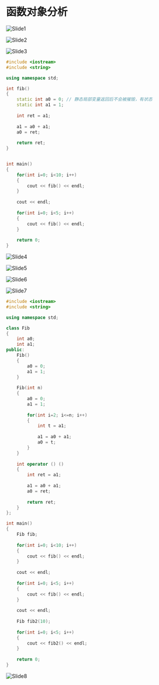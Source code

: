 # 函数对象分析



![Slide1](35.函数对象分析.assets/Slide1.PNG)



![Slide2](35.函数对象分析.assets/Slide2.PNG)



![Slide3](35.函数对象分析.assets/Slide3.PNG)

```cpp
#include <iostream>
#include <string>

using namespace std;

int fib()
{
    static int a0 = 0; // 静态局部变量返回后不会被摧毁，有状态 
    static int a1 = 1;
    
    int ret = a1;
    
    a1 = a0 + a1;
    a0 = ret;
    
    return ret;
}


int main()
{
    for(int i=0; i<10; i++)
    {
        cout << fib() << endl;
    }
    
    cout << endl;
    
    for(int i=0; i<5; i++)
    {
        cout << fib() << endl;
    }
    
    return 0;
}

```

![Slide4](35.函数对象分析.assets/Slide4.PNG)



![Slide5](35.函数对象分析.assets/Slide5.PNG)



![Slide6](35.函数对象分析.assets/Slide6.PNG)



![Slide7](35.函数对象分析.assets/Slide7.PNG)

```cpp
#include <iostream>
#include <string>

using namespace std;

class Fib
{
    int a0;
    int a1;
public:
    Fib()
    {
        a0 = 0;
        a1 = 1;
    }
    
    Fib(int n)
    {
        a0 = 0;
        a1 = 1;
        
        for(int i=2; i<=n; i++)
        {
            int t = a1;
            
            a1 = a0 + a1;
            a0 = t;
        }
    }
    
    int operator () ()
    {
        int ret = a1;
    
        a1 = a0 + a1;
        a0 = ret;
        
        return ret;
    }
};

int main()
{
    Fib fib;
    
    for(int i=0; i<10; i++)
    {
        cout << fib() << endl;
    }
    
    cout << endl;
    
    for(int i=0; i<5; i++)
    {
        cout << fib() << endl;
    }
    
    cout << endl;
    
    Fib fib2(10);
    
    for(int i=0; i<5; i++)
    {
        cout << fib2() << endl;
    }
    
    return 0;
}

```

![Slide8](35.函数对象分析.assets/Slide8.PNG)